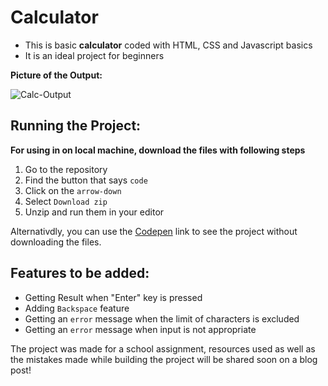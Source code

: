 # Calculator

- This is basic **calculator** coded with HTML, CSS and Javascript basics
- It is an ideal project for beginners

**Picture of the Output:**

![Calc-Output](https://user-images.githubusercontent.com/99717469/187997836-b67f6ef7-5d0d-476f-9a18-9f610bfbbd87.png)


## Running the Project:
**For using in on local machine, download the files with following steps**
 1. Go to the repository
 2. Find the button that says `code`
 3. Click on the `arrow-down`
 4. Select `Download zip`
 5. Unzip and run them in your editor
 
Alternativdly, you can use the [Codepen](https://codepen.io/krupalitrivedi/pen/Yzamwjz) link to see the project without downloading the files.

## Features to be added:
- Getting Result when "Enter" key is pressed
- Adding `Backspace` feature
- Getting an `error` message when the limit of characters is excluded
- Getting an `error` message when input is not appropriate

The project was made for a school assignment, resources used as well as the mistakes made while building the project will be shared soon on a blog post!

